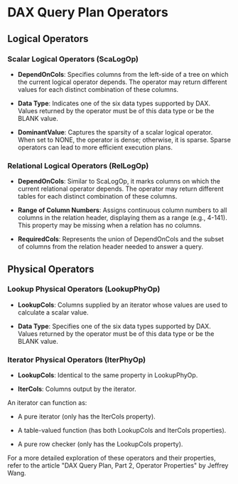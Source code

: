 # DAX Query Plan Operators

## Logical Operators

### Scalar Logical Operators (ScaLogOp)

- **DependOnCols**: Specifies columns from the left-side of a tree on which the current logical operator depends. The operator may return different values for each distinct combination of these columns.

- **Data Type**: Indicates one of the six data types supported by DAX. Values returned by the operator must be of this data type or be the BLANK value.

- **DominantValue**: Captures the sparsity of a scalar logical operator. When set to NONE, the operator is dense; otherwise, it is sparse. Sparse operators can lead to more efficient execution plans.

### Relational Logical Operators (RelLogOp)

- **DependOnCols**: Similar to ScaLogOp, it marks columns on which the current relational operator depends. The operator may return different tables for each distinct combination of these columns.

- **Range of Column Numbers**: Assigns continuous column numbers to all columns in the relation header, displaying them as a range (e.g., 4-141). This property may be missing when a relation has no columns.

- **RequiredCols**: Represents the union of DependOnCols and the subset of columns from the relation header needed to answer a query.

## Physical Operators

### Lookup Physical Operators (LookupPhyOp)

- **LookupCols**: Columns supplied by an iterator whose values are used to calculate a scalar value.

- **Data Type**: Specifies one of the six data types supported by DAX. Values returned by the operator must be of this data type or be the BLANK value.

### Iterator Physical Operators (IterPhyOp)

- **LookupCols**: Identical to the same property in LookupPhyOp.

- **IterCols**: Columns output by the iterator.

An iterator can function as:

- A pure iterator (only has the IterCols property).

- A table-valued function (has both LookupCols and IterCols properties).

- A pure row checker (only has the LookupCols property).

For a more detailed exploration of these operators and their properties, refer to the article "DAX Query Plan, Part 2, Operator Properties" by Jeffrey Wang.
